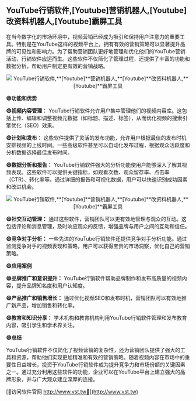 ## **YouTube行销软件,**[Youtube]**营销机器人,**[Youtube]**改资料机器人,**[Youtube]**霸屏工具**

在当今数字化的市场环境中，视频营销已经成为吸引和保持用户注意力的重要工具。特别是在YouTube这样的视频平台上，拥有有效的营销策略可以显著提升品牌的可见性和影响力。为了帮助营销团队更好地管理和优化他们的YouTube营销活动，行销软件应运而生。这些软件不仅简化了管理过程，还提供了丰富的功能和数据分析，帮助用户制定更有效的营销战略。

 <center><img src="https://vst.tw/MP4/tuiguang/png/1.png" alt="YouTube行销软件,**[Youtube]**营销机器人,**[Youtube]**改资料机器人,**[Youtube]**霸屏工具"></center>

**😄功能和优势**

**😄视频内容管理：**
YouTube行销软件允许用户集中管理他们的视频内容库。这包括上传、编辑和调整视频元数据（如标题、描述、标签），从而优化视频的搜索引擎优化（SEO）效果。

**😄计划和发布：**
这些软件提供了灵活的发布功能，允许用户根据最佳的发布时机安排视频的上线时间。一些高级软件甚至可以自动化发布过程，根据观众活跃度和分析数据选择最佳发布时间。

**😄数据分析和报告：**
YouTube行销软件强大的分析功能使用户能够深入了解其视频表现。这些软件可以提供关键指标，如观看次数、观众留存率、点击率（CTR）、转化率等。通过详细的报告和可视化数据，用户可以快速识别成功因素和改进机会。

 <center><img src="https://vst.tw/MP4/tuiguang/png/2.png" alt="YouTube行销软件,**[Youtube]**营销机器人,**[Youtube]**改资料机器人,**[Youtube]**霸屏工具"></center>

**😄社交互动管理：**
通过这些软件，营销团队可以更有效地管理与观众的互动。这包括评论和消息管理，及时响应观众的反馈，增强品牌与用户之间的互动和信任。

**😄竞争对手分析：**
一些先进的YouTube行销软件还提供竞争对手分析功能。通过监测竞争对手的视频表现和策略，用户可以获得宝贵的市场洞察，优化自己的营销策略。

**😄应用案例**

**😄品牌推广和意识提升：**
YouTube行销软件帮助品牌制作和发布高质量的视频内容，提升品牌知名度和用户认知度。

**😄产品推广和销售增长：**
通过优化视频SEO和发布时机，营销团队可以有效地推广新产品，增加销售和转化率。

**😄教育和知识分享：**
学术机构和教育机构利用YouTube行销软件管理和发布教育内容，吸引学生和学术界关注。

**😄总结**

YouTube行销软件不仅简化了视频营销的复杂性，还为营销团队提供了强大的工具和资源，帮助他们实现更加精准和有效的营销策略。随着视频内容在市场中的重要性日益增长，投资于YouTube行销软件成为提升竞争力和市场份额的关键因素之一。通过充分利用这些软件的功能，企业可以在YouTube平台上建立强大的品牌形象，并与广大观众建立深厚的连接。


[👻访问软件官网 http://www.vst.tw👻](http://www.vst.tw)
